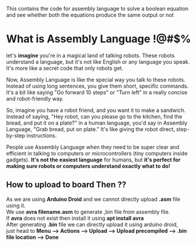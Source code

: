 This contains the code for assembly language to solve a boolean equation and see whether both the equations produce the same output or not
# What is Assembly Language !@#$%
   let's <b>imagine</b> you're in a magical land of talking robots. These robots understand a language, but it's not like English or any language you speak. It's more like a secret code that only robots get.<br>

Now, Assembly Language is like the special way you talk to these robots. Instead of using long sentences, you give them short, specific commands. It's a bit like saying "Go forward 10 steps" or "Turn left" in a really concise and robot-friendly way.<br>

So, imagine you have a robot friend, and you want it to make a sandwich. Instead of saying, "Hey robot, can you please go to the kitchen, find the bread, and put it on a plate?" in a human language, you'd say in Assembly Language, "Grab bread, put on plate." It's like giving the robot direct, step-by-step instructions.<br>

People use Assembly Language when they need to be super clear and efficient in talking to computers or microcontrollers (tiny computers inside gadgets). **It's not the easiest language** for humans, but <b>it's perfect for making sure robots or computers understand exactly what to do!</b><br>

## How to upload to board Then ??
As we are using **Arduino Droid** and we cannot directly upload <b>.asm</b> file using it.<br>
We use **avra filename.asm**  to generate ,bin file from assembly file.<br>
If **avra** does not exist then install it using **apt install avra** <br>
After generating **.bin** file we can directly upload it using arduino droid,<br>
just head to <b> Menu --> Actions --> Upload --> Upload precompiled --> .bin file location --> Done</b>
